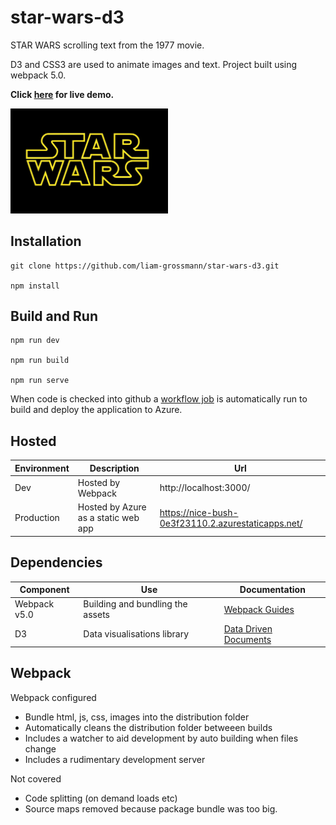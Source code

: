 # star-wars-d3

STAR WARS scrolling text from the 1977 movie.

D3 and CSS3 are used to animate images and text. Project built using webpack 5.0.

**Click [here](https://nice-bush-0e3f23110.2.azurestaticapps.net/) for live demo.**

[<img src="src/assets/starwars.jpg" style="width: 50%; height: 50%" />](https://nice-bush-0e3f23110.2.azurestaticapps.net/)





## Installation 


    git clone https://github.com/liam-grossmann/star-wars-d3.git

    npm install




## Build and Run 

    npm run dev

    npm run build

    npm run serve 


When code is checked into github a [workflow job](https://github.com/liam-grossmann/star-wars-d3/blob/main/.github/workflows/azure-static-web-apps-nice-bush-0e3f23110.yml) is automatically run to build and deploy the application to Azure.


## Hosted

| Environment | Description                          | Url                                                |
| ------------| ------------------------------------ | -------------------------------------------------- |
| Dev          | Hosted by Webpack                   | http://localhost:3000/                             | 
| Production   | Hosted by Azure as a static web app | https://nice-bush-0e3f23110.2.azurestaticapps.net/ |



## Dependencies

| Component     | Use                              | Documentation |
| ------------- | -------------------------------- | ------------------------------------------------ |
| Webpack v5.0  | Building and bundling the assets | [Webpack Guides](https://webpack.js.org/guides/) | 
| D3            | Data visualisations library      | [Data Driven Documents](https://d3js.org/)       |



## Webpack

Webpack configured 
* Bundle html, js, css, images into the distribution folder
* Automatically cleans the distribution folder betweeen builds
* Includes a watcher to aid development by auto building when files change
* Includes a rudimentary development server

Not covered
* Code splitting (on demand loads etc)
* Source maps removed because package bundle was too big.


